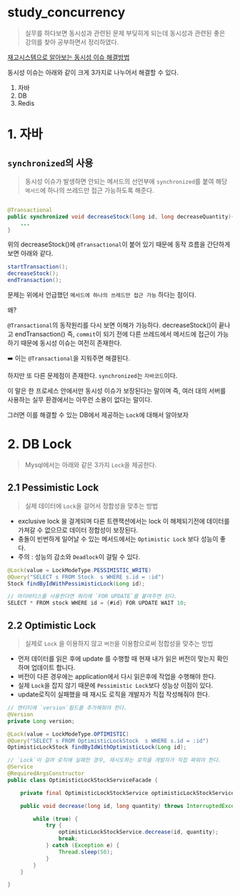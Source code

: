 # study_concurrency


> 실무를 하다보면 동시성과 관련된 문제 부딪히게 되는데 동시성과 관련된 좋은 강의를 찾아 공부하면서 정리하였다.
 
[재고시스템으로 알아보는 동시성 이슈 해결방법](https://www.inflearn.com/course/%EB%8F%99%EC%8B%9C%EC%84%B1%EC%9D%B4%EC%8A%88-%EC%9E%AC%EA%B3%A0%EC%8B%9C%EC%8A%A4%ED%85%9C/dashboard)

동시성 이슈는 아래와 같이 크게 3가지로 나누어서 해결할 수 있다.
1. 자바
2. DB
3. Redis

# 1. 자바
## `synchronized`의 사용
> 동시성 이슈가 발생하면 안되는 메서드의 선언부에 `synchronized`를 붙여 해당 `메서드`에 하나의 쓰레드만 접근 가능하도록 해준다.

```java

@Transactional
public synchronized void decreaseStock(long id, long decreaseQuantity){
	...
}
```
위의 decreaseStock()에 `@Transactional`이 붙어 있기 때문에 동작 흐름을 간단하게 보면 아래와 같다.
```java
startTransaction();
decreaseStock();
endTransaction();
```
문제는 위에서 언급했던 `메서드에 하나의 쓰레드만 접근 가능` 하다는 점이다.

왜?

`@Transactional`의 동작원리를 다시 보면 이해가 가능하다.
decreaseStock()이 끝나고 endTransaction() 즉, `commit`이 되기 전에 다른 쓰레드에서 메서드에 접근이 가능하기 때문에 동시성 이슈는 여전히 존재한다.

➡️ 이는 `@Transactional`을 지워주면 해결된다.

하지만 또 다른 문제점이 존재한다.
`synchronized`는 `자바코드`이다. 

이 말은 한 프로세스 안에서만 동시성 이슈가 보장된다는 말이며 즉, 여러 대의 서버를 사용하는 실무 환경에서는 아무런 소용이 없다는 말이다. 

그러면 이를 해결할 수 있는 DB에서 제공하는 `Lock`에 대해서 알아보자

# 2. DB Lock
> Mysql에서는 아래와 같은 3가지 `Lock`을 제공한다.

## 2.1 Pessimistic Lock
> 실제 데이터에 `Lock`을 걸어서 정합성을 맞추는 방법
- exclusive lock 을 걸게되며 다른 트랜잭션에서는 lock 이 해제되기전에 데이터를 가져갈 수 없으므로 데이터 정합성이 보장된다.
- 충돌이 빈번하게 일어날 수 있는 메서드에서는 `Optimistic Lock` 보다 성능이 좋다.
- 주의 : 성능의 감소와 `Deadlock`이 걸릴 수 있다.

```java
@Lock(value = LockModeType.PESSIMISTIC_WRITE)
@Query("SELECT s FROM Stock  s WHERE s.id = :id")
Stock findByIdWithPessimisticLock(Long id);

// 마이바티스를 사용한다면 쿼리에 `FOR UPDATE`를 붙여주면 된다.
SELECT * FROM stock WHERE id = {#id} FOR UPDATE WAIT 10;
```
## 2.2 Optimistic Lock
> 실제로 `Lock` 을 이용하지 않고 `버전`을 이용함으로써 정합성을 맞추는 방법
- 먼저 데이터를 읽은 후에 update 를 수행할 때 현재 내가 읽은 버전이 맞는지 확인하며 업데이트 합니다.
- 버전이 다른 경우에는 application에서 다시 읽은후에 작업을 수행해야 한다.
- 실제 `Lock`을 잡지 않기 때문에 `Pessimistic Lock`보다 성능상 이점이 있다.
- update로직이 실패했을 때 재시도 로직을 개발자가 직접 작성해줘야 한다.
```java
// 엔티티에 `version`필드를 추가해줘야 한다.
@Version
private Long version;
```
```java
@Lock(value = LockModeType.OPTIMISTIC)
@Query("SELECT s FROM OptimisticLockStock  s WHERE s.id = :id")
OptimisticLockStock findByIdWithOptimisticLock(Long id);
```
```java
// `Lock`이 걸려 로직에 실패한 경우, 재시도하는 로직을 개발자가 직접 짜줘야 한다.
@Service
@RequiredArgsConstructor
public class OptimisticLockStockServiceFacade {

    private final OptimisticLockStockService optimisticLockStockService;

    public void decrease(long id, long quantity) throws InterruptedException {

        while (true) {
            try {
                optimisticLockStockService.decrease(id, quantity);
                break;
            } catch (Exception e) {
                Thread.sleep(50);
            }
        }
    }

}
```
